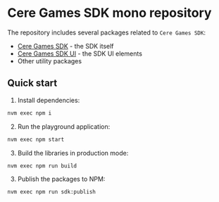 # Cere Games SDK mono repository

The repository includes several packages related to `Cere Games SDK`:

- [Cere Games SDK](#) - the SDK itself
- [Cere Games SDK UI](#) - the SDK UI elements
- Other utility packages

## Quick start

1. Install dependencies:

```bash
nvm exec npm i
```

2. Run the playground application:

```bash
nvm exec npm start
```

3. Build the libraries in production mode:

```bash
nvm exec npm run build
```

3. Publish the packages to NPM:

```bash
nvm exec npm run sdk:publish
```
